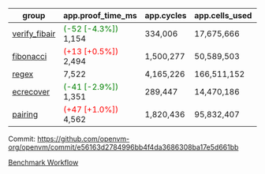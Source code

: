 | group | app.proof_time_ms | app.cycles | app.cells_used | leaf.proof_time_ms | leaf.cycles | leaf.cells_used |
| -- | -- | -- | -- | -- | -- | -- |
| [verify_fibair](https://github.com/openvm-org/openvm/blob/benchmark-results/benchmarks-pr/1615/verify_fibair-e56163d2784996bb4f4da3686308ba17e5d661bb.md) |<span style='color: green'>(-52 [-4.3%])</span> 1,154 |  334,006 |  17,675,666 |- | - | - |
| [fibonacci](https://github.com/openvm-org/openvm/blob/benchmark-results/benchmarks-pr/1615/fibonacci-e56163d2784996bb4f4da3686308ba17e5d661bb.md) |<span style='color: red'>(+13 [+0.5%])</span> 2,494 |  1,500,277 |  50,589,503 |- | - | - |
| [regex](https://github.com/openvm-org/openvm/blob/benchmark-results/benchmarks-pr/1615/regex-e56163d2784996bb4f4da3686308ba17e5d661bb.md) | 7,522 |  4,165,226 |  166,511,152 |- | - | - |
| [ecrecover](https://github.com/openvm-org/openvm/blob/benchmark-results/benchmarks-pr/1615/ecrecover-e56163d2784996bb4f4da3686308ba17e5d661bb.md) |<span style='color: green'>(-41 [-2.9%])</span> 1,351 |  289,447 |  14,470,186 |- | - | - |
| [pairing](https://github.com/openvm-org/openvm/blob/benchmark-results/benchmarks-pr/1615/pairing-e56163d2784996bb4f4da3686308ba17e5d661bb.md) |<span style='color: red'>(+47 [+1.0%])</span> 4,562 |  1,820,436 |  95,832,407 |- | - | - |


Commit: https://github.com/openvm-org/openvm/commit/e56163d2784996bb4f4da3686308ba17e5d661bb

[Benchmark Workflow](https://github.com/openvm-org/openvm/actions/runs/14830271116)
